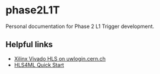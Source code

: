 # phase2L1T
Personal documentation for Phase 2 L1 Trigger development.

## Helpful links
* [Xilinx Vivado HLS on uwlogin.cern.ch](https://twiki.cern.ch/twiki/bin/viewauth/CMS/L1TriggerPhase2HLSProjects#Starting_up_and_Using_Vivado_HLS)
* [HLS4ML Quick Start](https://hls-fpga-machine-learning.github.io/hls4ml/setup/QUICKSTART.html)

